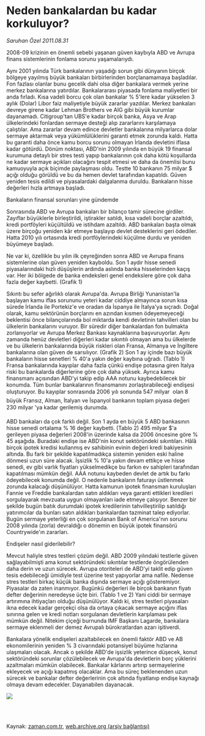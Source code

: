 # Neden bankalardan bu kadar korkuluyor?

*Saruhan Özel 2011.08.31*

<td class="columnist-detail">
<p>2008-09 krizinin en önemli sebebi yaşanan güven kaybıyla ABD ve Avrupa finans sistemlerinin fonlama sorunu yaşamalarıydı.</p>
<p>
<div id="haberMetinDiv">
<p>Aynı 2001 yılında Türk bankalarının yaşadığı sorun gibi dünyanın birçok bölgeye yayılmış büyük bankaları birbirlerinden borçlanamamaya başladılar. Fon fazlası olanlar bunu gecelik dahi olsa diğer bankalara vermek yerine merkez bankalarına yatırdılar. Bankalararası piyasada fonlama maliyetleri bir anda fırladı. Kısa vadeli borcu çok olan bankalar % 5'lere kadar yükselen 3 aylık (Dolar) Libor faiz maliyetiyle büyük zararlar yazdılar. Merkez bankaları devreye girene kadar Lehman Brothers ve AIG gibi büyük kurumlar dayanamadı. Citigroup'tan UBS'e kadar birçok banka, Asya ve Arap ülkelerindeki fonlardan sermaye desteği alıp zararlarını karşılamaya çalıştılar. Ama zararlar devam edince devletler bankalarına milyarlarca dolar sermaye aktarmak veya yükümlülüklerini garanti etmek zorunda kaldı. Hatta bu garanti daha önce kamu borcu sorunu olmayan İrlanda devletini iflasa kadar götürdü. Dönüm noktası, ABD'nin 2009 yılında en büyük 19 finansal kurumuna detaylı bir stres testi yapıp bankalarının çok daha kötü koşullarda ne kadar sermaye açıkları olacağını tespit etmesi ve daha da önemlisi bunu kamuoyuyla açık biçimde paylaşması oldu. Testte 10 bankanın 75 milyar $ açığı olduğu görüldü ve bu da hemen devlet tarafından kapatıldı. Güven yeniden tesis edildi ve piyasalardaki dalgalanma duruldu. Bankaların hisse değerleri hızla artmaya başladı.
<p>Bankaların finansal sorunları yine gündemde
<p>Sonrasında ABD ve Avrupa bankaları bir bilanço tamir sürecine girdiler. Zayıflar büyüklerle birleştirildi, iştirakler satıldı, kısa vadeli borçlar azaltıldı, kredi portföyleri küçültüldü ve istihdam azaltıldı. ABD bankaları başta olmak üzere birçoğu yeniden kâr etmeye başlayıp devlet desteklerini geri ödediler. Hatta 2010 yılı ortasında kredi portföylerindeki küçülme durdu ve yeniden büyümeye başladı.
<p> Ne var ki, özellikle bu yılın ilk çeyreğinden sonra ABD ve Avrupa finans sistemlerine olan güven yeniden kayboldu. Son 1 aydır hisse senedi piyasalarındaki hızlı düşüşlerin ardında aslında banka hisselerinden kaçış var. Her iki bölgede de banka endeksleri genel endekslere göre çok daha fazla değer kaybetti. (Grafik 1) 
<p> Sıkıntı bu sefer ağırlıklı olarak Avrupa'da. Avrupa Birliği Yunanistan'la başlayan kamu iflas sorununu yeteri kadar ciddiye almayınca sorun kısa sürede İrlanda ile Portekiz'e ve oradan da İspanya ile İtalya'ya sıçradı. Doğal olarak, kamu sektörünün borçlarını en azından kısmen ödeyemeyeceği beklentisi önce bilançolarında bol miktarda kendi devletinin tahvilleri olan bu ülkelerin bankalarını vuruyor. Bir süredir diğer bankalardan fon bulmakta zorlanıyorlar ve Avrupa Merkez Bankası kaynaklarına başvuruyorlar. Aynı zamanda henüz devletleri diğerleri kadar sıkıntılı olmayan ama bu ülkelerde ve bu ülkelerin bankalarında büyük riskleri olan Fransa, Almanya ve İngiltere bankalarına olan güven de sarsılıyor. (Grafik 2) Son 1 ay içinde bazı büyük bankaların hisse senetleri % 40'a yakın değer kaybına uğradı. (Tablo 1) Fransa bankalarında kayıplar daha fazla çünkü endişe potasına giren İtalya riski bu bankalarda diğerlerine göre çok daha yüksek. Ayrıca kamu finansmanı açısından ABD'yi takip edip AAA notunu kaybedebilecek bir konumda. Tüm bunlar bankalarının finansmanını zorlaştırabileceği endişesi oluşturuyor. Bu kayıplar sonrasında 2006 yılı sonunda 547 milyar  olan 8 büyük Fransız, Alman, İtalyan ve İspanyol bankanın toplam piyasa değeri 230 milyar 'ya kadar gerilemiş durumda.
<p> ABD bankaları da çok farklı değil. Son 1 ayda en büyük 5 ABD bankasının hisse senedi ortalama % 16 değer kaybetti. (Tablo 2) 495 milyar $'a gerileyen piyasa değerleri 2008'in üzerinde kalsa da 2006 öncesine göre % 45 aşağıda. Buradaki endişe ise ABD'nin konut sektöründeki sıkıntıları. Hâlâ birçok ipotek kredisi kullanmış ev sahibinin evinin değeri kredi bakiyesinin altında. Bu fark bir şekilde kapatılmadıkça sistemin yeniden eski haline dönmesi uzun süre alacak. İşsizlik % 10'a yakın devam ettikçe ve hisse senedi, ev gibi varlık fiyatları yükselmedikçe bu farkın ev sahipleri tarafından kapatılması mümkün değil. AAA notunu kaybeden devlet de artık bu farkı ödeyebilecek konumda değil. O nedenle bankaların faturayı üstlenmek zorunda kalacağı düşünülüyor. Hatta kamunun ipotek finansman kuruluşları Fannie ve Freddie bankalardan satın aldıkları veya garanti ettikleri kredileri sorgulayarak mevzuata uygun olmayanları iade etmeye çalışıyor. Benzer bir şekilde bugün batık durumdaki ipotek kredilerinin tahvilleştirilip satıldığı yatırımcılar da bunları satın aldıkları bankalardan tazminat talep ediyorlar. Bugün sermaye yeterliği en çok sorgulanan Bank of America'nın sorunu 2008 yılında (zorla) devraldığı o dönemin en büyük ipotek finansörü Countrywide'ın zararları. 
<p>Endişeler nasıl giderilebilir?
<p>Mevcut haliyle stres testleri çözüm değil. ABD 2009 yılındaki testlerle güven sağlayabilmişti ama konut sektöründeki sıkıntılar testlerde öngörülenden daha derin ve uzun sürecek. Avrupa otoriteleri de ABD'yi taklit edip güven tesis edebileceği ümidiyle test üzerine test yapıyorlar ama nafile. Nedense stres testleri birkaç küçük banka dışında sermaye açığı gösteremiyor. Piyasalar da zaten inanmıyor. Bugünkü değerleri ile birçok bankanın fiyatı defter değerinin neredeyse üçte biri. (Tablo 1 ve 2) Yani ciddi bir sermaye artırımına ihtiyaçları olduğu düşünülüyor. Kaldı ki, stres testleri piyasaları ikna edecek kadar gerçekçi olsa da ortaya çıkacak sermaye açığını iflas sınırına gelen ve kredi notları sorgulanan devletlerin karşılaması pek mümkün değil. Nitekim çiçeği burnunda IMF Başkanı Lagarde, bankalara sermaye eklenmeli der demez Avrupalı bürokratlardan azarı işitiverdi.
<p> Bankalara yönelik endişeleri azaltabilecek en önemli faktör ABD ve AB ekonomilerinin yeniden % 3 civarındaki potansiyel büyüme hızlarına ulaşmaları olacak. Ancak o şekilde ABD'de işsizlik yeterince düşecek, konut sektöründeki sorunlar çözülebilecek ve Avrupa'da devletlerin borç yüklerini azaltmaları mümkün olabilecek. Bankalar kârlarını artırıp sermayelerine ekleyecek ve açığı kapatmış olacaklar. Ama bu süreç beklenenden uzun sürecek ve bankalar defter değerlerinin çok altında fiyatlanıp endişe kaynağı olmaya devam edecekler. Dayanabilen dayanacak.
<p><img border="0" src="http://web.archive.org/web/20111213101940im_/http://medya.zaman.com.tr/2011/08/31/banka.jpg"/></p></p></p></p></p></p></p></p></p></p></div>
</p>


<p><br>
		 </br></p></td>

Kaynak: [zaman.com.tr](http://zaman.com.tr/yazar.do?yazino=1174937), [web.archive.org (arşiv bağlantısı)](http://web.archive.org/web/20111213101940/http://zaman.com.tr/yazar.do?yazino=1174937)
